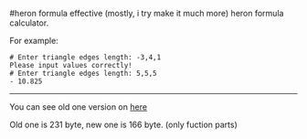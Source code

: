 #heron formula
effective (mostly, i try make it much more) heron formula calculator.

For example:
```
# Enter triangle edges length: -3,4,1
Please input values correctly!
# Enter triangle edges length: 5,5,5
- 10.825
```

***

You can see old one version on [here](https://github.com/batuberksahin/heron/blob/4b8157c9165f88c2224f7a3c008e566c9ac024e6/heronFormulu.py "heronFormulu.py")

Old one is 231 byte, new one is 166 byte. (only fuction parts)